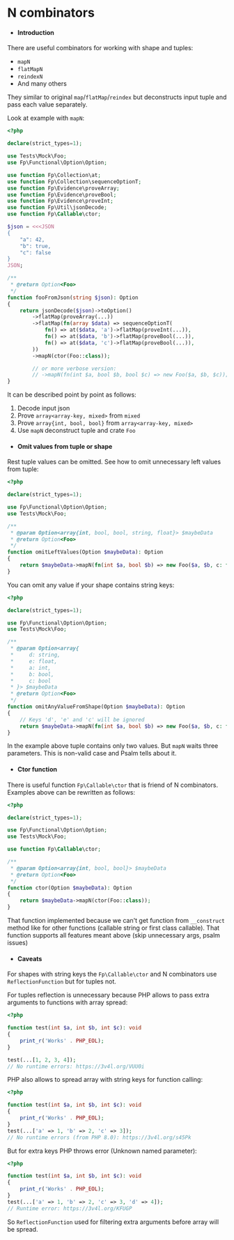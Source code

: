# N combinators
- #### Introduction

There are useful combinators for working with shape and tuples:
- `mapN`
- `flatMapN`
- `reindexN`
- And many others

They similar to original `map`/`flatMap`/`reindex` but deconstructs input tuple and pass each value separately.

Look at example with `mapN`:

```php
<?php

declare(strict_types=1);

use Tests\Mock\Foo;
use Fp\Functional\Option\Option;

use function Fp\Collection\at;
use function Fp\Collection\sequenceOptionT;
use function Fp\Evidence\proveArray;
use function Fp\Evidence\proveBool;
use function Fp\Evidence\proveInt;
use function Fp\Util\jsonDecode;
use function Fp\Callable\ctor;

$json = <<<JSON
{
    "a": 42,
    "b": true,
    "c": false
}
JSON;

/**
 * @return Option<Foo>
 */
function fooFromJson(string $json): Option
{
    return jsonDecode($json)->toOption()
        ->flatMap(proveArray(...))
        ->flatMap(fn(array $data) => sequenceOptionT(
            fn() => at($data, 'a')->flatMap(proveInt(...)),
            fn() => at($data, 'b')->flatMap(proveBool(...)),
            fn() => at($data, 'c')->flatMap(proveBool(...)),
        ))
        ->mapN(ctor(Foo::class));

        // or more verbose version:
        // ->mapN(fn(int $a, bool $b, bool $c) => new Foo($a, $b, $c));
}
```

It can be described point by point as follows:

1) Decode input json
2) Prove `array<array-key, mixed>` from `mixed`
3) Prove `array{int, bool, bool}` from `array<array-key, mixed>`
4) Use `mapN` deconstruct tuple and crate `Foo`

- #### Omit values from tuple or shape

Rest tuple values can be omitted.
See how to omit unnecessary left values from tuple:

```php
<?php

declare(strict_types=1);

use Fp\Functional\Option\Option;
use Tests\Mock\Foo;

/**
 * @param Option<array{int, bool, bool, string, float}> $maybeData
 * @return Option<Foo>
 */
function omitLeftValues(Option $maybeData): Option
{
    return $maybeData->mapN(fn(int $a, bool $b) => new Foo($a, $b, c: false));
}
```

You can omit any value if your shape contains string keys:

```php
<?php

declare(strict_types=1);

use Fp\Functional\Option\Option;
use Tests\Mock\Foo;

/**
 * @param Option<array{
 *     d: string,
 *     e: float,
 *     a: int,
 *     b: bool,
 *     c: bool
 * }> $maybeData
 * @return Option<Foo>
 */
function omitAnyValueFromShape(Option $maybeData): Option
{
    // Keys 'd', 'e' and 'c' will be ignored
    return $maybeData->mapN(fn(int $a, bool $b) => new Foo($a, $b, c: false));
}
```

In the example above tuple contains only two values. But `mapN` waits three parameters.
This is non-valid case and Psalm tells about it.

- #### Ctor function

There is useful function `Fp\Callable\ctor` that is friend of N combinators. Examples above can be rewritten as follows:

```php
<?php

declare(strict_types=1);

use Fp\Functional\Option\Option;
use Tests\Mock\Foo;

use function Fp\Callable\ctor;

/**
 * @param Option<array{int, bool, bool}> $maybeData
 * @return Option<Foo>
 */
function ctor(Option $maybeData): Option
{
    return $maybeData->mapN(ctor(Foo::class));
}
```

That function implemented because we can't get function from `__construct` method like for other functions (callable string or first class callable).
That function supports all features meant above (skip unnecessary args, psalm issues)

- #### Caveats

For shapes with string keys the `Fp\Callable\ctor` and N combinators use `ReflectionFunction` but for tuples not.

For tuples reflection is unnecessary because PHP allows to pass extra arguments to functions with array spread:

```php
<?php

function test(int $a, int $b, int $c): void
{
    print_r('Works' . PHP_EOL);
}

test(...[1, 2, 3, 4]);
// No runtime errors: https://3v4l.org/VUU0i
```

PHP also allows to spread array with string keys for function calling:

```php
<?php

function test(int $a, int $b, int $c): void
{
    print_r('Works' . PHP_EOL);
}
test(...['a' => 1, 'b' => 2, 'c' => 3]);
// No runtime errors (from PHP 8.0): https://3v4l.org/s45Pk
```

But for extra keys PHP throws error (Unknown named parameter):
```php
<?php

function test(int $a, int $b, int $c): void
{
    print_r('Works' . PHP_EOL);
}
test(...['a' => 1, 'b' => 2, 'c' => 3, 'd' => 4]);
// Runtime error: https://3v4l.org/KFUGP
```

So `ReflectionFunction` used for filtering extra arguments before array will be spread.
